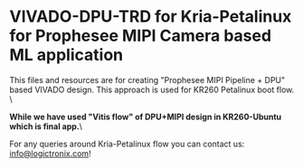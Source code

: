 
# VIVADO-DPU-TRD for Kria-Petalinux for Prophesee MIPI Camera based ML application

This files and resources are for creating "Prophesee MIPI Pipeline + DPU" based VIVADO design. This approach is used for KR260 Petalinux boot flow. \

**While we have used "Vitis flow" of DPU+MIPI design in KR260-Ubuntu which is final app.**\


For any queries around Kria-Petalinux flow you can contact us: info@logictronix.com!
